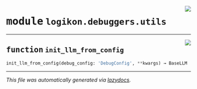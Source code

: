 <!-- markdownlint-disable -->

<a href="https://github.com/logikon-ai/logikon/blob/main/src/logikon/debuggers/utils.py#L0"><img align="right" style="float:right;" src="https://img.shields.io/badge/-source-cccccc?style=flat-square"></a>

# <kbd>module</kbd> `logikon.debuggers.utils`





---

<a href="https://github.com/logikon-ai/logikon/blob/main/src/logikon/debuggers/utils.py#L20"><img align="right" style="float:right;" src="https://img.shields.io/badge/-source-cccccc?style=flat-square"></a>

## <kbd>function</kbd> `init_llm_from_config`

```python
init_llm_from_config(debug_config: 'DebugConfig', **kwargs) → BaseLLM
```








---

_This file was automatically generated via [lazydocs](https://github.com/ml-tooling/lazydocs)._
